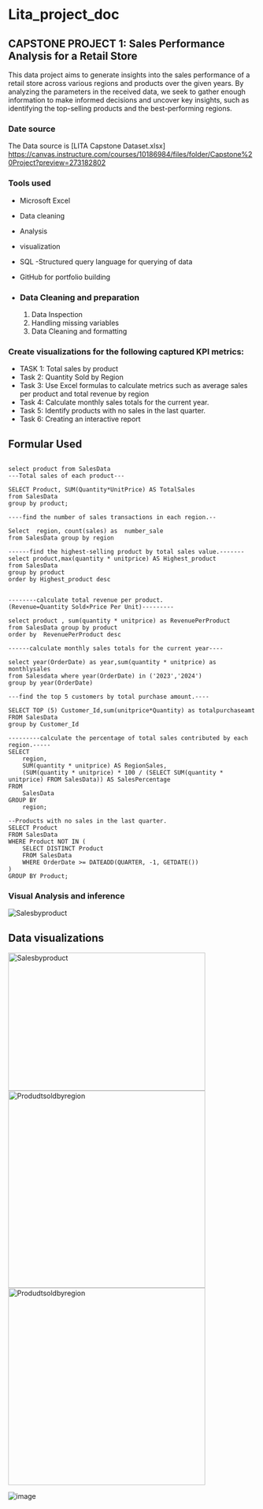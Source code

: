 # Lita_project_doc

## CAPSTONE PROJECT 1: Sales Performance Analysis for a Retail Store
This data project aims to generate insights into the sales performance of a retail store across various regions and products over the given years. By analyzing the parameters in the received data, we seek to gather enough information to make informed decisions and uncover key insights, such as identifying the top-selling products and the best-performing regions.

### Date source 
The Data source is [LITA Capstone Dataset.xlsx] https://canvas.instructure.com/courses/10186984/files/folder/Capstone%20Project?preview=273182802

###  Tools used
 - Microsoft Excel
- Data cleaning
- Analysis
- visualization
- SQL -Structured query language for querying of data
- GitHub for portfolio building

- ### Data Cleaning and preparation
  1. Data Inspection
  2. Handling missing variables
  3. Data Cleaning and formatting
 

###  Create visualizations for the following captured KPI metrics:

- TASK 1: Total sales by product
- Task 2:  Quantity Sold by Region
- Task 3:  Use Excel formulas to calculate metrics such as average sales per product and total revenue by region
- Task 4: Calculate monthly sales totals for the current year.
- Task 5: Identify products with no sales in the last quarter.
- Task 6: Creating an interactive report

## Formular Used
```  select * from SalesData

select product from SalesData
---Total sales of each product---

SELECT Product, SUM(Quantity*UnitPrice) AS TotalSales
from SalesData
group by product;

----find the number of sales transactions in each region.--

Select  region, count(sales) as  number_sale
from SalesData group by region

------find the highest-selling product by total sales value.-------
select product,max(quantity * unitprice) AS Highest_product
from SalesData
group by product
order by Highest_product desc


--------calculate total revenue per product.(Revenue=Quantity Sold×Price Per Unit)---------

select product , sum(quantity * unitprice) as RevenuePerProduct
from SalesData group by product  
order by  RevenuePerProduct desc

------calculate monthly sales totals for the current year----

select year(OrderDate) as year,sum(quantity * unitprice) as monthlysales
from Salesdata where year(OrderDate) in ('2023','2024')
group by year(OrderDate)

---find the top 5 customers by total purchase amount.----

SELECT TOP (5) Customer_Id,sum(unitprice*Quantity) as totalpurchaseamt
FROM SalesData
group by Customer_Id

---------calculate the percentage of total sales contributed by each region.-----
SELECT 
    region,
    SUM(quantity * unitprice) AS RegionSales,
    (SUM(quantity * unitprice) * 100 / (SELECT SUM(quantity * unitprice) FROM SalesData)) AS SalesPercentage
FROM 
    SalesData
GROUP BY 
    region;

--Products with no sales in the last quarter.
SELECT Product
FROM SalesData
WHERE Product NOT IN (
    SELECT DISTINCT Product
    FROM SalesData
    WHERE OrderDate >= DATEADD(QUARTER, -1, GETDATE()) 
)
GROUP BY Product;
 ```

### Visual Analysis and inference
<img src="https://github.com/user-attachments/assets/e68ed583-0b0d-4759-8fc1-0750e698f805" alt="Salesbyproduct" />

## Data visualizations
<img src="https://github.com/user-attachments/assets/8982e377-88b2-4f64-be50-17dad7de8803" alt="Salesbyproduct" width="400" height="280"/> 
<img src="https://github.com/user-attachments/assets/5ab8c94a-fb05-4b33-8996-4b4c5765313c" alt="Produdtsoldbyregion" width="400"/>
<img src="https://github.com/user-attachments/assets/f5342bae-f5f1-486b-96b2-4fb7b7024645" alt="Produdtsoldbyregion" width="400"/>

![image](https://github.com/user-attachments/assets/7eff68ed-367e-4b6f-bfd8-66009567f55c)






 
